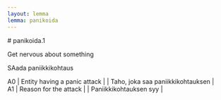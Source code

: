 ```yaml
---
layout: lemma
lemma: panikoida
---
```


<div class="sense">
# <span class="sensename">panikoida.1</span>

<span class="description">Get nervous about something</span>

<span class="description">SAada paniikkikohtaus</span>

A0 | Entity having a panic attack |   | Taho, joka saa paniikkikohtauksen |  
A1 | Reason for the attack |   | Paniikkikohtauksen syy |  

</div>

